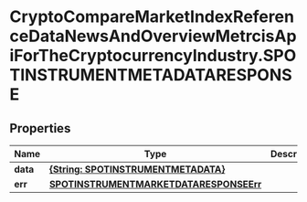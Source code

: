 # CryptoCompareMarketIndexReferenceDataNewsAndOverviewMetrcisApiForTheCryptocurrencyIndustry.SPOTINSTRUMENTMETADATARESPONSE

## Properties

Name | Type | Description | Notes
------------ | ------------- | ------------- | -------------
**data** | [**{String: SPOTINSTRUMENTMETADATA}**](SPOTINSTRUMENTMETADATA.md) |  | [optional] 
**err** | [**SPOTINSTRUMENTMARKETDATARESPONSEErr**](SPOTINSTRUMENTMARKETDATARESPONSEErr.md) |  | [optional] 


